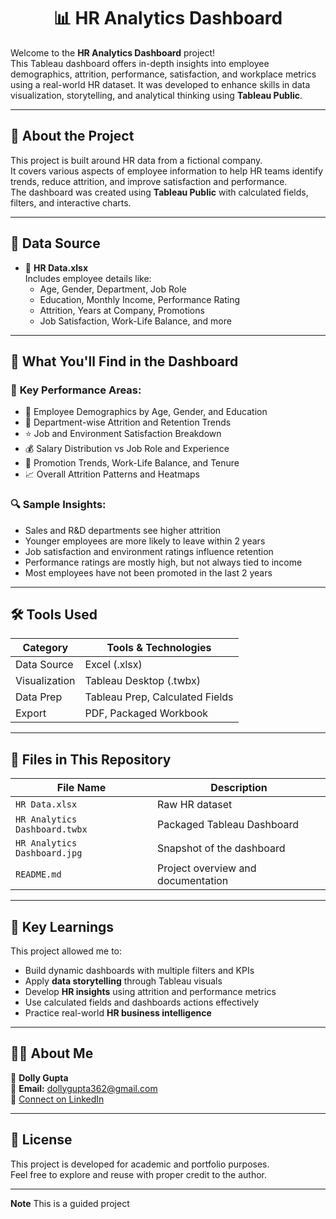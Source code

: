 <h1 align="center">📊 HR Analytics Dashboard </h1>

Welcome to the **HR Analytics Dashboard** project!  
This Tableau dashboard offers in-depth insights into employee demographics, attrition, performance, satisfaction, and workplace metrics using a real-world HR dataset. It was developed to enhance skills in data visualization, storytelling, and analytical thinking using **Tableau Public**.

---

## 📘 About the Project

This project is built around HR data from a fictional company.  
It covers various aspects of employee information to help HR teams identify trends, reduce attrition, and improve satisfaction and performance.  
The dashboard was created using **Tableau Public** with calculated fields, filters, and interactive charts.

---

## 📂 Data Source

- 📄 **HR Data.xlsx**  
  Includes employee details like:
  - Age, Gender, Department, Job Role
  - Education, Monthly Income, Performance Rating
  - Attrition, Years at Company, Promotions
  - Job Satisfaction, Work-Life Balance, and more

---

## 📌 What You'll Find in the Dashboard

### 🎯 **Key Performance Areas:**
- 👥 Employee Demographics by Age, Gender, and Education
- 💼 Department-wise Attrition and Retention Trends
- ⭐ Job and Environment Satisfaction Breakdown
- 💰 Salary Distribution vs Job Role and Experience
- 🔄 Promotion Trends, Work-Life Balance, and Tenure
- 📈 Overall Attrition Patterns and Heatmaps

### 🔍 **Sample Insights:**
- Sales and R&D departments see higher attrition
- Younger employees are more likely to leave within 2 years
- Job satisfaction and environment ratings influence retention
- Performance ratings are mostly high, but not always tied to income
- Most employees have not been promoted in the last 2 years

---

## 🛠 Tools Used

| Category         | Tools & Technologies     |
|------------------|--------------------------|
| Data Source      | Excel (.xlsx)            |
| Visualization    | Tableau Desktop (.twbx)  |
| Data Prep        | Tableau Prep, Calculated Fields |
| Export           | PDF, Packaged Workbook   |

---

## 🧰 Files in This Repository

| File Name                    | Description                             |
|------------------------------|-----------------------------------------|
| `HR Data.xlsx`               | Raw HR dataset                          |
| `HR Analytics Dashboard.twbx`| Packaged Tableau Dashboard              |
| `HR Analytics Dashboard.jpg` | Snapshot of the dashboard           |
| `README.md`                  | Project overview and documentation      |

---

## 🧠 Key Learnings

This project allowed me to:
- Build dynamic dashboards with multiple filters and KPIs
- Apply **data storytelling** through Tableau visuals
- Develop **HR insights** using attrition and performance metrics
- Use calculated fields and dashboards actions effectively
- Practice real-world **HR business intelligence**

---

## 🙋‍♀️ About Me

👤 **Dolly Gupta**  
📧 **Email:** dollygupta362@gmail.com  
🔗 [Connect on LinkedIn](https://www.linkedin.com/in/dolly-gupta-3b54b8229)

---

## 📃 License

This project is developed for academic and portfolio purposes.  
Feel free to explore and reuse with proper credit to the author.

---

**Note**
This is a guided project
